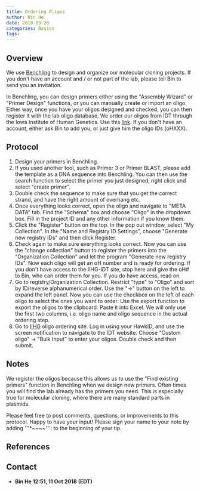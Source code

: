 ```yaml
---
title: Ordering Oligos
author: Bin He
date: 2018-09-28
categories: Basics
tags: 
---
```


Overview
--------

We use [Benchling](https://benchling.com) to design and organize our molecular cloning projects. If you don't have an account and / or not part of the lab, please tell Bin to send you an invitation.

In Benchling, you can design primers either using the "Assembly Wizard" or "Primer Design" functions, or you can manually create or import an oligo. Either way, once you have your oligos designed and checked, you can then register it with the lab oligo database. We order our oligos from IDT through the Iowa Institute of Human Genetics. Use this [link](https://webapps1.healthcare.uiowa.edu/RAMS-DNACore/Default.aspx). If you don't have an account, either ask Bin to add you, or just give him the oligo IDs (oHXXX).

Protocol
--------

1.  Design your primers in Benchling. 
2.  If you used another tool, such as Primer 3 or Primer BLAST, please add the template as a DNA sequence into Benchling. You can then use the search function to select the primer you just designed, right click and select "create primer".
3.  Double check the sequence to make sure that you get the correct strand, and have the right amount of overhang etc.
4.  Once everything looks correct, open the oligo and navigate to "META DATA" tab. Find the "Schema" box and choose "Oligo" in the dropdown box. Fill in the project ID and any other information if you know them.
5.  Click the "Register" button on the top. In the pop out window, select "My Collection". In the "Name and Registry ID Settings", choose "Generate new registry IDs" and then click Register. 
6.  Check again to make sure everything looks correct. Now you can use the "change collection" button to register the primers into the "Organization Collection" and let the program "Generate new registry IDs". Now each oligo will get an oH number and is ready for ordering. If you don't have access to the IIHG-IDT site, stop here and give the oH# to Bin, who can order them for you. If you do have access, read on.
7.  Go to registry/Organization Collection. Restrict "type" to "Oligo" and sort by ID/reverse alphanumerical order. Use the "->" button on the left to expand the left panel. Now you can use the checkbox on the left of each oligo to select the ones you want to order. Use the export function to export the oligos to the clipboard. Paste it into Excel. We will only use the first two columns, i.e. oligo name and oligo sequence in the actual ordering step.
8.  Go to [IIHG](https://webapps1.healthcare.uiowa.edu/RAMS-DNACore/DNACore/Services/Oligo/IDT/SetupCart.aspx) oligo ordering site. Log in using your HawkID, and use the screen notification to navigate to the IDT website. Choose "Custom oligo" -> "Bulk Input" to enter your oligos. Double check and then submit.

Notes
-----

We register the oligos because this allows us to use the "Find existing primers" function in Benchling when we design new primers. Often times you will find the lab already has the primers you need. This is especially true for molecular cloning, where there are many standard parts in plasmids.

Please feel free to post comments, questions, or improvements to this protocol. Happy to have your input! Please sign your name to your note by adding '''*~~~~''': to the beginning of your tip.

References
----------

Contact
-------

-   **Bin He 12:51, 11 Oct 2018 (EDT)**
